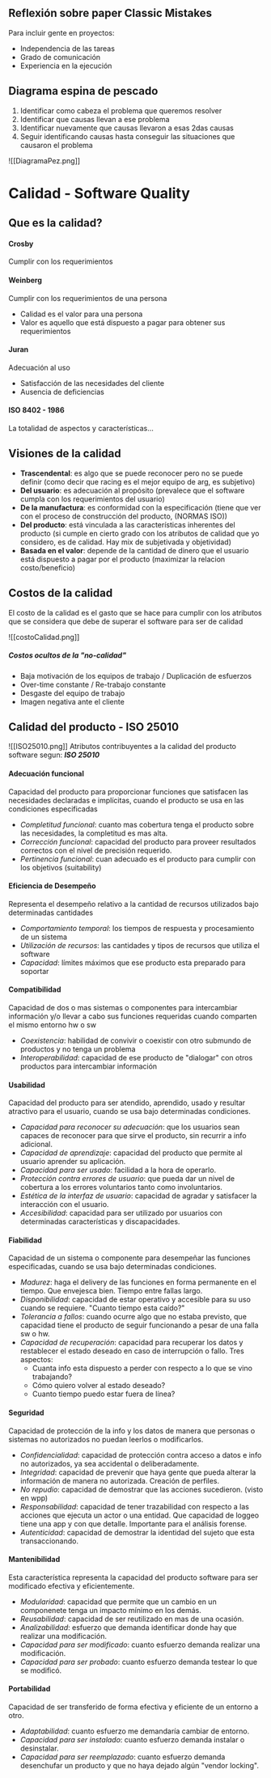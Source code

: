 ## Reflexión sobre paper Classic Mistakes

Para incluir gente en proyectos:
- Independencia de las tareas
- Grado de comunicación
- Experiencia en la ejecución

## Diagrama espina de pescado

1) Identificar como cabeza el problema que queremos resolver
2) Identificar que causas llevan a ese problema
3) Identificar nuevamente que causas llevaron a esas 2das causas
4) Seguir identificando causas hasta conseguir las situaciones que causaron el problema

![[DiagramaPez.png]]

# Calidad - Software Quality
## Que es la calidad?
#### Crosby
Cumplir con los requerimientos
#### Weinberg
Cumplir con los requerimientos de una persona
- Calidad es el valor para una persona
- Valor es aquello que está dispuesto a pagar para obtener sus requerimientos
#### Juran
Adecuación al uso
- Satisfacción de las necesidades del cliente
- Ausencia de deficiencias
#### ISO 8402 - 1986
La totalidad de aspectos y características...

## Visiones de la calidad
- **Trascendental**: es algo que se puede reconocer pero no se puede definir (como decir que racing es el mejor equipo de arg, es subjetivo)
- **Del usuario**: es adecuación al propósito (prevalece que el software cumpla con los requerimientos del usuario)
- **De la manufactura**: es conformidad con la especificación (tiene que ver con el proceso de construcción del producto, (NORMAS ISO))
- **Del producto**: está vinculada a las características inherentes del producto (si cumple en cierto grado con los atributos de calidad que yo considero, es de calidad. Hay mix de subjetivada y objetividad)
- **Basada en el valor**: depende de la cantidad de dinero que el usuario está dispuesto a pagar por el producto (maximizar la relacion costo/beneficio)

## Costos de la calidad
El costo de la calidad es el gasto que se hace para cumplir con los atributos que se considera que debe de superar el software para ser de calidad

![[costoCalidad.png]]

##### Costos ocultos de la "no-calidad"
- Baja motivación de los equipos de trabajo / Duplicación de esfuerzos
- Over-time constante / Re-trabajo constante
- Desgaste del equipo de trabajo
- Imagen negativa ante el cliente 

## Calidad del producto - ISO 25010

![[ISO25010.png]]
Atributos contribuyentes a la calidad del producto software segun: ***ISO 25010***

#### Adecuación funcional
Capacidad del producto para proporcionar funciones que satisfacen las necesidades declaradas e implícitas, cuando el producto se usa en las condiciones especificadas

- *Completitud funcional*: cuanto mas cobertura tenga el producto sobre las necesidades, la completitud es mas alta.
- *Corrección funcional*: capacidad del producto para proveer resultados correctos con el nivel de precisión requerido.
- *Pertinencia funcional*: cuan adecuado es el producto para cumplir con los objetivos (suitability)

#### Eficiencia de Desempeño
Representa el desempeño relativo a la cantidad de recursos utilizados bajo determinadas cantidades

- *Comportamiento temporal*: los tiempos de respuesta y procesamiento de un sistema
- *Utilización de recursos*: las cantidades y tipos de recursos que utiliza el software
- *Capacidad*: límites máximos que ese producto esta preparado para soportar

#### Compatibilidad
Capacidad de dos o mas sistemas o componentes para intercambiar información y/o llevar a cabo sus funciones requeridas cuando comparten el mismo entorno hw o sw

- *Coexistencia*: habilidad de convivir o coexistir con otro submundo de productos y no tenga un problema
- *Interoperabilidad*: capacidad de ese producto de "dialogar" con otros productos para intercambiar información

#### Usabilidad
Capacidad del producto para ser atendido, aprendido, usado y resultar atractivo para el usuario, cuando se usa bajo determinadas condiciones.

- *Capacidad para reconocer su adecuación*: que los usuarios sean capaces de reconocer para que sirve el producto, sin recurrir a info adicional.
- *Capacidad de aprendizaje*: capacidad del producto que permite al usuario aprender su aplicación.
- *Capacidad para ser usado*: facilidad a la hora de operarlo.
- *Protección contra errores de usuario*: que pueda dar un nivel de cobertura a los errores voluntarios tanto como involuntarios.
- *Estética de la interfaz de usuario*: capacidad de agradar y satisfacer la interacción con el usuario. 
- *Accesibilidad*: capacidad para ser utilizado por usuarios con determinadas características y discapacidades.

#### Fiabilidad
Capacidad de un sistema o componente para desempeñar las funciones especificadas, cuando se usa bajo determinadas condiciones.

- *Madurez*: haga el delivery de las funciones en forma permanente en el tiempo. Que envejesca bien. Tiempo entre fallas largo.
- *Disponibilidad*: capacidad de estar operativo y accesible para su uso cuando se requiere. "Cuanto tiempo esta caído?"
- *Tolerancia a fallos*: cuando ocurre algo que no estaba previsto, que capacidad tiene el producto de seguir funcionando a pesar de una falla sw o hw.
- *Capacidad de recuperación*: capacidad para recuperar los datos y restablecer el estado deseado en caso de interrupción o fallo. Tres aspectos:
	- Cuanta info esta dispuesto a perder con respecto a lo que se vino trabajando?
	- Cómo quiero volver al estado deseado?
	- Cuanto tiempo puedo estar fuera de línea?

#### Seguridad
Capacidad de protección de la info y los datos de manera que personas o sistemas no autorizados no puedan leerlos o modificarlos.

- *Confidencialidad*: capacidad de protección contra acceso a datos e info no autorizados, ya sea accidental o deliberadamente.
- *Integridad*:  capacidad de prevenir que haya gente que pueda alterar la información de manera no autorizada. Creación de perfiles.
- *No repudio*: capacidad de demostrar que las acciones sucedieron. (visto en wpp)
- *Responsabilidad*: capacidad de tener trazabilidad con respecto a las acciones que ejecuta un actor o una entidad. Que capacidad de loggeo tiene una app y con que detalle. Importante para el análisis forense.
- *Autenticidad*: capacidad de demostrar la identidad del sujeto que esta transaccionando.

#### Mantenibilidad
Esta característica representa la capacidad del producto software para ser modificado efectiva y eficientemente.

- *Modularidad*: capacidad que permite que un cambio en un componenete tenga un impacto mínimo en los demás.
- *Reusabilidad*: capacidad de ser reutilizado en mas de una ocasión.
- *Analizabilidad*: esfuerzo que demanda identificar donde hay que realizar una modificación.
- *Capacidad para ser modificado*: cuanto esfuerzo demanda realizar una modificación.
- *Capacidad para ser probado*: cuanto esfuerzo demanda testear lo que se modificó.

#### Portabilidad
Capacidad de ser transferido de forma efectiva y eficiente de un entorno a otro.

- *Adaptabilidad*: cuanto esfuerzo me demandaría cambiar de entorno.
- *Capacidad para ser instalado*: cuanto esfuerzo demanda instalar o desinstalar.
- *Capacidad para ser reemplazado*: cuanto esfuerzo demanda desenchufar un producto y que no haya dejado algún "vendor locking".